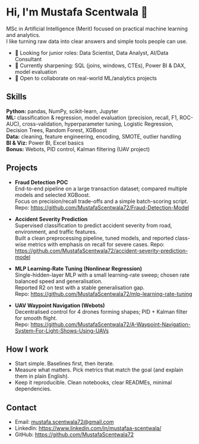 # Hi, I'm Mustafa Scentwala :wave:

MSc in Artificial Intelligence (Merit) focused on practical machine learning and analytics.  
I like turning raw data into clear answers and simple tools people can use.

- :rocket: Looking for junior roles: Data Scientist, Data Analyst, AI/Data Consultant
- :seedling: Currently sharpening: SQL (joins, windows, CTEs), Power BI & DAX, model evaluation
- :handshake: Open to collaborate on real-world ML/analytics projects

## Skills
**Python:** pandas, NumPy, scikit-learn, Jupyter  
**ML:** classification & regression, model evaluation (precision, recall, F1, ROC-AUC), cross-validation, hyperparameter tuning, Logistic Regression, Decision Trees, Random Forest, XGBoost  
**Data:** cleaning, feature engineering, encoding, SMOTE, outlier handling  
**BI & Viz:** Power BI, Excel basics  
**Bonus:** Webots, PID control, Kalman filtering (UAV project)

## Projects
- **Fraud Detection POC**  
  End-to-end pipeline on a large transaction dataset; compared multiple models and selected XGBoost.  
  Focus on precision/recall trade-offs and a simple batch-scoring script.  
  Repo: https://github.com/MustafaScentwala72/Fraud-Detection-Model

- **Accident Severity Prediction**  
  Supervised classification to predict accident severity from road, environment, and traffic features.  
  Built a clean preprocessing pipeline, tuned models, and reported class-wise metrics with emphasis on recall for severe cases.
  Repo: https://github.com/MustafaScentwala72/accident-severity-prediction-model

- **MLP Learning-Rate Tuning (Nonlinear Regression)**  
  Single-hidden-layer MLP with a small learning-rate sweep; chosen rate balanced speed and generalisation.  
  Reported R2 on test with a stable generalisation gap.  
  Repo: https://github.com/MustafaScentwala72/mlp-learning-rate-tuning

- **UAV Waypoint Navigation (Webots)**  
  Decentralised control for 4 drones forming shapes; PID + Kalman filter for smooth flight.  
  Repo: https://github.com/MustafaScentwala72/A-Waypoint-Navigation-System-For-Light-Shows-Using-UAVs

## How I work
- Start simple. Baselines first, then iterate.
- Measure what matters. Pick metrics that match the goal (and explain them in plain English).
- Keep it reproducible. Clean notebooks, clear READMEs, minimal dependencies.

## Contact
- Email: mustafa.scentwala72@gmail.com  
- LinkedIn: https://www.linkedin.com/in/mustafaa-scentwala/ 
- GitHub: https://github.com/MustafaScentwala72
